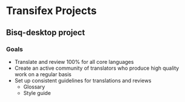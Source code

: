 # Transifex Projects

## Bisq-desktop project

### Goals
- Translate and review 100% for all core languages
- Create an active community of translators who produce high quality work on a regular basis
- Set up consistent guidelines for translations and reviews
  - Glossary
  - Style guide
